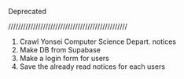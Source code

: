 Deprecated


////////////////////////////////////////////////
1. Crawl Yonsei Computer Science Depart. notices
2. Make DB from Supabase
3. Make a login form for users
4. Save the already read notices for each users
